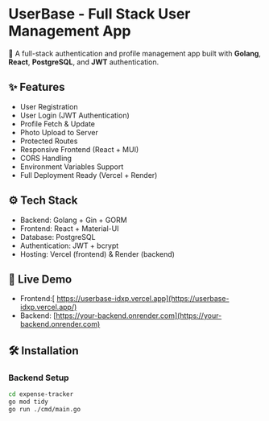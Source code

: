 # UserBase - Full Stack User Management App

🚀 A full-stack authentication and profile management app built with **Golang**, **React**, **PostgreSQL**, and **JWT** authentication.

## ✨ Features

- User Registration
- User Login (JWT Authentication)
- Profile Fetch & Update
- Photo Upload to Server
- Protected Routes
- Responsive Frontend (React + MUI)
- CORS Handling
- Environment Variables Support
- Full Deployment Ready (Vercel + Render)

## ⚙️ Tech Stack

- Backend: Golang + Gin + GORM
- Frontend: React + Material-UI
- Database: PostgreSQL
- Authentication: JWT + bcrypt
- Hosting: Vercel (frontend) & Render (backend)

## 🚀 Live Demo

- Frontend:[ https://userbase-idxp.vercel.app](https://userbase-idxp.vercel.app/)
- Backend: [https://your-backend.onrender.com](https://your-backend.onrender.com)

## 🛠️ Installation

### Backend Setup

```bash
cd expense-tracker
go mod tidy
go run ./cmd/main.go
